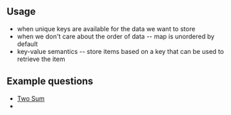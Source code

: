 ## Usage
- when unique keys are available for the data we want to store
- when we don't care about the order of data -- map is unordered by default
- key-value semantics -- store items based on a key that can be used to retrieve the item

## Example questions
- [Two Sum](https://leetcode.com/problems/two-sum/)
- 
